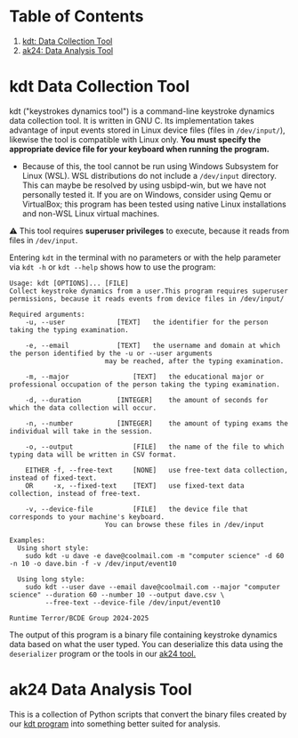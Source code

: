 # Table of Contents

1. [kdt: Data Collection Tool](#kdt-data-collection-tool)
2. [ak24: Data Analysis Tool](#ak24-data-analysis-tool)

# kdt Data Collection Tool

kdt ("keystrokes dynamics tool") is a command-line keystroke dynamics data collection tool. It is written in GNU C. Its implementation takes advantage of input events stored in Linux device files (files in `/dev/input/`), likewise the tool is compatible with Linux only. **You must specify the appropriate device file for your keyboard when running the program.** 

- Because of this, the tool cannot be run using Windows Subsystem for Linux (WSL). WSL distributions do not include a `/dev/input` directory. This can maybe be resolved by using usbipd-win, but we have not personally tested it. If you are on Windows, consider using Qemu or VirtualBox; this program has been tested using native Linux installations and non-WSL Linux virtual machines. 

⚠️ This tool requires **superuser privileges** to execute, because it reads from files in `/dev/input`. 

Entering `kdt` in the terminal with no parameters or with the help parameter via `kdt -h` or `kdt --help` shows how to use the program:
```
Usage: kdt [OPTIONS]... [FILE] 
Collect keystroke dynamics from a user.This program requires superuser
permissions, because it reads events from device files in /dev/input/

Required arguments:
	-u, --user 	           [TEXT]	the identifier for the person taking the typing examination.

	-e, --email 		   [TEXT]	the username and domain at which the person identified by the -u or --user arguments
						may be reached, after the typing examination.

	-m, --major 	           [TEXT]	the educational major or professional occupation of the person taking the typing examination.

	-d, --duration 		   [INTEGER]	the amount of seconds for which the data collection will occur. 

	-n, --number 		   [INTEGER]	the amount of typing exams the individual will take in the session.

	-o, --output 	           [FILE]	the name of the file to which typing data will be written in CSV format.

	EITHER -f, --free-text     [NONE] 	use free-text data collection, instead of fixed-text.
	OR     -x, --fixed-text    [TEXT]	use fixed-text data collection, instead of free-text.

	-v, --device-file          [FILE]	the device file that corresponds to your machine's keyboard. 
						You can browse these files in /dev/input
	
Examples:
  Using short style:
  	sudo kdt -u dave -e dave@coolmail.com -m "computer science" -d 60 -n 10 -o dave.bin -f -v /dev/input/event10

  Using long style:
  	sudo kdt --user dave --email dave@coolmail.com --major "computer science" --duration 60 --number 10 --output dave.csv \
	  	 --free-text --device-file /dev/input/event10

Runtime Terror/BCDE Group 2024-2025
```

The output of this program is a binary file containing keystroke dynamics data based on what the user typed. You can deserialize this data using the `deserializer` program or the tools in our [ak24 tool.](#ak24-data-analysis-tool)

# ak24 Data Analysis Tool

This is a collection of Python scripts that convert the binary files created by our [kdt program](#kdt-data-collection-tool) into something better suited for analysis.
